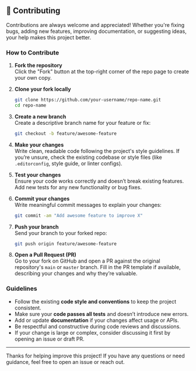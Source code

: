 
## 🧩 Contributing

Contributions are always welcome and appreciated! Whether you're fixing bugs, adding new features, improving documentation, or suggesting ideas, your help makes this project better.

### How to Contribute

1. **Fork the repository**  
   Click the "Fork" button at the top-right corner of the repo page to create your own copy.

2. **Clone your fork locally**  
   ```bash
   git clone https://github.com/your-username/repo-name.git
   cd repo-name
   ```

3. **Create a new branch**  
   Create a descriptive branch name for your feature or fix:  
   ```bash
   git checkout -b feature/awesome-feature
   ```

4. **Make your changes**  
   Write clean, readable code following the project's style guidelines. If you’re unsure, check the existing codebase or style files (like `.editorconfig`, style guide, or linter configs).

5. **Test your changes**  
   Ensure your code works correctly and doesn’t break existing features. Add new tests for any new functionality or bug fixes.

6. **Commit your changes**  
   Write meaningful commit messages to explain your changes:  
   ```bash
   git commit -am "Add awesome feature to improve X"
   ```

7. **Push your branch**  
   Send your branch to your forked repo:  
   ```bash
   git push origin feature/awesome-feature
   ```

8. **Open a Pull Request (PR)**  
   Go to your fork on GitHub and open a PR against the original repository's `main` or `master` branch. Fill in the PR template if available, describing your changes and why they’re valuable.

### Guidelines

- Follow the existing **code style and conventions** to keep the project consistent.
- Make sure your **code passes all tests** and doesn’t introduce new errors.
- Add or update **documentation** if your changes affect usage or APIs.
- Be respectful and constructive during code reviews and discussions.
- If your change is large or complex, consider discussing it first by opening an issue or draft PR.

---

Thanks for helping improve this project! If you have any questions or need guidance, feel free to open an issue or reach out.

